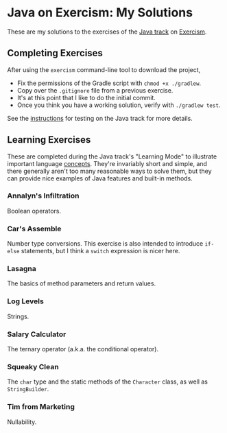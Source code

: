 # Java on Exercism: My Solutions

These are my solutions to the exercises of the [Java track](https://exercism.org/tracks/java) on [Exercism](https://exercism.org).


## Completing Exercises

After using the `exercism` command-line tool to download the project,
- Fix the permissions of the Gradle script with `chmod +x ./gradlew`.
- Copy over the `.gitignore` file from a previous exercise.
- It's at this point that I like to do the initial commit.
- Once you think you have a working solution, verify with `./gradlew test`.

See the [instructions](https://exercism.org/docs/tracks/java/tests) for testing on the Java track for more details. 


## Learning Exercises

These are completed during the Java track's "Learning Mode" to illustrate important language [concepts](https://exercism.org/tracks/java/concepts). They're invariably short and simple, and there generally aren't too many reasonable ways to solve them, but they can provide nice examples of Java features and built-in methods.

### Annalyn's Infiltration

Boolean operators.

### Car's Assemble

Number type conversions. This exercise is also intended to introduce `if-else` statements, but I think a `switch` expression is nicer here.

### Lasagna

The basics of method parameters and return values.

### Log Levels

Strings.

### Salary Calculator

The ternary operator (a.k.a. the conditional operator).

### Squeaky Clean

The `char` type and the static methods of the `Character` class, as well as `StringBuilder`.

### Tim from Marketing

Nullability.
